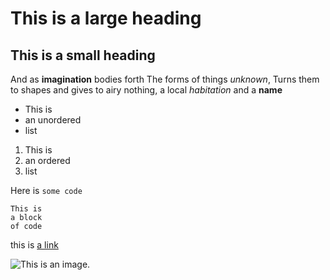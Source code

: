 # This is a large heading

## This is a small heading

And as **imagination** bodies forth
The forms of things *unknown*,
Turns them to shapes and gives to airy nothing,
a local *habitation* and a **name**

- This is
- an unordered
- list

1. This is
2. an ordered
3. list

Here is `some code`

```
This is
a block
of code
```

this is [a link](https://www.wikipedia.org/)

![This is an image.](https://github.com/yihui/xaringan/releases/download/v0.0.2/karl-moustache.jpg)
